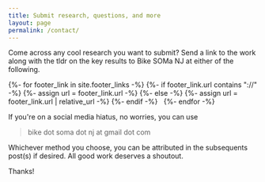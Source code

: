```yaml
---
title: Submit research, questions, and more
layout: page
permalink: /contact/
---
```


Come across any cool research you want to submit? Send a link to the work along with the tldr on the key results to
Bike SOMa NJ at either of the following.

<div style="display: flex; justify-content: center;">
    <div class="social-icons">
      {%- for footer_link in site.footer_links -%}
        {%- if footer_link.url contains "://" -%}
          {%- assign url = footer_link.url -%}
        {%- else -%}
          {%- assign url = footer_link.url | relative_url -%}
        {%- endif -%}
        <a class="social-icon" href="{{ url }}" style="padding: 4px;"><i class="{{ footer_link.icon }} fa-4x" title="{{ footer_link.title }}"></i></a>
      {%- endfor -%}
    </div>
</div>

<p></p>

If you're on a social media hiatus, no worries, you can use

> bike dot soma dot nj at gmail dot com

Whichever method you choose, you can be attributed in the subsequents post(s) if desired. All good work deserves a
shoutout.

Thanks!
